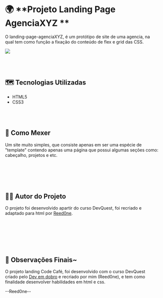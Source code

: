 # 🌍 **Projeto Landing Page AgenciaXYZ **
O landing-page-agenciaXYZ, é um protótipo de site de uma agencia, na qual tem como função a fixação do conteúdo de flex e grid das CSS.

[<img src="src/images/readme.gif">](https://reed0ne.github.io/landing-page-agenciaXYZ/)

\
ㅤ
## 🗺 **Tecnologias Utilizadas**

- HTML5
- CSS3

\
ㅤ
## 🔦 **Como Mexer**
Um site muito simples, que consiste apenas em ser uma espécie de "template" contendo apenas uma página que possui algumas seções como: cabeçalho, projetos e etc.

\
\
\
ㅤ
## 🧞‍♂️ **Autor do Projeto**
O projeto foi desenvolvido apartir do curso DevQuest, foi recriado e adaptado para html por [Reed0ne](https://github.com/Reed0ne).

\
\
\
\
ㅤ
## 👀 **Observações Finais**~
O projeto landing Code Café, foi desenvolvido com o curso DevQuest criado pelo [Dev em dobro](https://www.youtube.com/c/devemdobro) e recriado por mim (Reed0ne), e tem como finalidade desenvolver habilidades em html e css.

--Reed0ne--